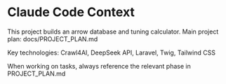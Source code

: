 # Claude Code Context

This project builds an arrow database and tuning calculator.
Main project plan: docs/PROJECT_PLAN.md

Key technologies: Crawl4AI, DeepSeek API, Laravel, Twig, Tailwind CSS

When working on tasks, always reference the relevant phase in PROJECT_PLAN.md
